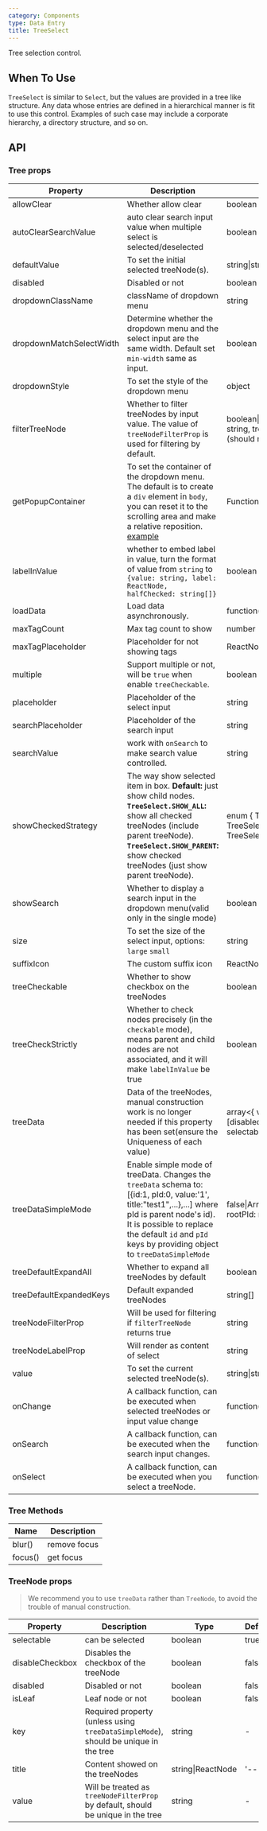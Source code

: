 ```yaml
---
category: Components
type: Data Entry
title: TreeSelect
---
```


Tree selection control.

## When To Use

`TreeSelect` is similar to `Select`, but the values are provided in a tree like structure.
Any data whose entries are defined in a hierarchical manner is fit to use this control. Examples of such case may include a corporate hierarchy, a directory structure, and so on.

## API

### Tree props

| Property | Description | Type | Default |
| -------- | ----------- | ---- | ------- |
| allowClear | Whether allow clear | boolean | false |
| autoClearSearchValue | auto clear search input value when multiple select is selected/deselected | boolean | true |
| defaultValue | To set the initial selected treeNode(s). | string\|string\[] | - |
| disabled | Disabled or not | boolean | false |
| dropdownClassName | className of dropdown menu | string | - |
| dropdownMatchSelectWidth | Determine whether the dropdown menu and the select input are the same width. Default set `min-width` same as input. | boolean | true |
| dropdownStyle | To set the style of the dropdown menu | object | - |
| filterTreeNode | Whether to filter treeNodes by input value. The value of `treeNodeFilterProp` is used for filtering by default. | boolean\|Function(inputValue: string, treeNode: TreeNode) (should return boolean) | Function |
| getPopupContainer | To set the container of the dropdown menu. The default is to create a `div` element in `body`, you can reset it to the scrolling area and make a relative reposition. [example](https://codepen.io/afc163/pen/zEjNOy?editors=0010) | Function(triggerNode) | () => document.body |
| labelInValue | whether to embed label in value, turn the format of value from `string` to `{value: string, label: ReactNode, halfChecked: string[]}` | boolean | false |
| loadData | Load data asynchronously. | function(node) | - |
| maxTagCount | Max tag count to show | number | - |
| maxTagPlaceholder | Placeholder for not showing tags | ReactNode/function(omittedValues) | - |
| multiple | Support multiple or not, will be `true` when enable `treeCheckable`. | boolean | false |
| placeholder | Placeholder of the select input | string | - |
| searchPlaceholder | Placeholder of the search input | string | - |
| searchValue | work with `onSearch` to make search value controlled. | string | - |
| showCheckedStrategy | The way show selected item in box. **Default:** just show child nodes. **`TreeSelect.SHOW_ALL`:** show all checked treeNodes (include parent treeNode). **`TreeSelect.SHOW_PARENT`:** show checked treeNodes (just show parent treeNode). | enum { TreeSelect.SHOW_ALL, TreeSelect.SHOW_PARENT, TreeSelect.SHOW_CHILD } | TreeSelect.SHOW_CHILD |
| showSearch | Whether to display a search input in the dropdown menu(valid only in the single mode) | boolean | false |
| size | To set the size of the select input, options: `large` `small` | string | 'default' |
| suffixIcon | The custom suffix icon | ReactNode | - |
| treeCheckable | Whether to show checkbox on the treeNodes | boolean | false |
| treeCheckStrictly | Whether to check nodes precisely (in the `checkable` mode), means parent and child nodes are not associated, and it will make `labelInValue` be true | boolean | false |
| treeData | Data of the treeNodes, manual construction work is no longer needed if this property has been set(ensure the Uniqueness of each value) | array&lt;{ value, title, children, [disabled, disableCheckbox, selectable] }> | \[] |
| treeDataSimpleMode | Enable simple mode of treeData. Changes the `treeData` schema to: [{id:1, pId:0, value:'1', title:"test1",...},...] where pId is parent node's id). It is possible to replace the default `id` and `pId` keys by providing object to `treeDataSimpleMode` | false\|Array&lt;{ id: string, pId: string, rootPId: null }> | false |
| treeDefaultExpandAll | Whether to expand all treeNodes by default | boolean | false |
| treeDefaultExpandedKeys | Default expanded treeNodes | string\[] | - |
| treeNodeFilterProp | Will be used for filtering if `filterTreeNode` returns true | string | 'value' |
| treeNodeLabelProp | Will render as content of select | string | 'title' |
| value | To set the current selected treeNode(s). | string\|string\[] | - |
| onChange | A callback function, can be executed when selected treeNodes or input value change | function(value, label, extra) | - |
| onSearch | A callback function, can be executed when the search input changes. | function(value: string) | - |
| onSelect | A callback function, can be executed when you select a treeNode. | function(value, node, extra) | - |

### Tree Methods

| Name | Description |
| ---- | ----------- |
| blur() | remove focus |
| focus() | get focus |

### TreeNode props

> We recommend you to use `treeData` rather than `TreeNode`, to avoid the trouble of manual construction.

| Property | Description | Type | Default |
| -------- | ----------- | ---- | ------- |
| selectable | can be selected | boolean | true |
| disableCheckbox | Disables the checkbox of the treeNode | boolean | false |
| disabled | Disabled or not | boolean | false |
| isLeaf | Leaf node or not | boolean | false |
| key | Required property (unless using `treeDataSimpleMode`), should be unique in the tree | string | - |
| title | Content showed on the treeNodes | string\|ReactNode | '---' |
| value | Will be treated as `treeNodeFilterProp` by default, should be unique in the tree | string | - |
